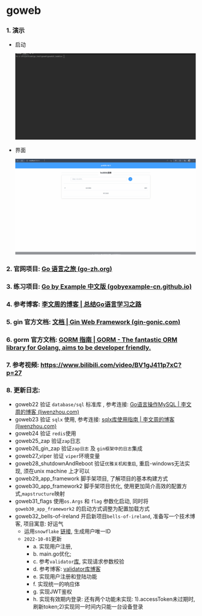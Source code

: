 # goweb

### 1. 演示

- 启动

  ![启动](./picture/1-startup.gif)

- 界面

  ![界面演示](./picture/2-demo.gif)

### 2. 官网项目: [Go 语言之旅 (go-zh.org)](https://tour.go-zh.org/welcome/1)

### 3. 练习项目: [Go by Example 中文版 (gobyexample-cn.github.io)](https://gobyexample-cn.github.io/)

### 4. 参考博客: [李文周的博客 | 总结Go语言学习之路](https://www.liwenzhou.com/)

### 5. gin 官方文档: [文档 | Gin Web Framework (gin-gonic.com)](https://gin-gonic.com/zh-cn/docs/)

### 6. gorm 官方文档: [GORM 指南 | GORM - The fantastic ORM library for Golang, aims to be developer friendly.](https://gorm.io/zh_CN/docs/)

### 7. 参考视频: https://www.bilibili.com/video/BV1gJ411p7xC?p=27

### 8. 更新日志:

- goweb22 验证 `database/sql` 标准库 , 参考连接: [Go语言操作MySQL | 李文周的博客 (liwenzhou.com)](https://www.liwenzhou.com/posts/Go/go_mysql/)
- goweb23 验证 `sqlx` 使用, 参考连接: [sqlx库使用指南 | 李文周的博客 (liwenzhou.com)](https://www.liwenzhou.com/posts/Go/sqlx/)
- goweb24 验证 `redis`使用
- goweb25_zap 验证`zap`日志
- goweb26_gin_zap 验证`zap日志` 及 `gin框架中的日志`集成
- goweb27_viper 验证 `viper`环境变量
- goweb28_shutdownAndReboot 验证`优雅关机和重启`, 重启-windows无法实现, 须在unix machine 上才可以
- goweb29_app_framework 脚手架项目, 了解项目的基本构建方式
- goweb30_app_framework2 脚手架项目优化, 使用更加简介高效的配置方式,`mapstructure`映射
- goweb31_flags 使用`os.Args` 和 `flag` 参数化启动, 同时将 `goweb30_app_framework2`  的启动方式调整为配置加载方式
- goweb32_bells-of-ireland 开启新项目`bells-of-ireland`, 准备写一个技术博客, 项目寓意: 好运气
  - 运用`snowflake` [链接](https://cdmana.com/2022/123/202205031931453727.html), 生成用户唯一ID
  - `2022-10-01`更新
    - a. 实现用户注册,
    - b. main.go优化;   
    - c. 参考`validator`[库](https://github.com/go-playground/validator), 实现请求参数校验
    - d. 参考博客: [validator库博客](https://www.liwenzhou.com/posts/Go/validator_usages/)
    - e. 实现用户注册和登陆功能
    - f. 实现统一的响应体
    - g. 实现JWT鉴权
    - h. 实现有效期内登录: 还有两个功能未实现: 1).accessToken未过期时, 刷新token;2)实现同一时间内只能一台设备登录

